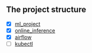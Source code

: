 ## The project structure
- [X] [ml_project](https://github.com/made-ml-in-prod-2022/rinat/tree/main/ml_project)
- [X] [online_inference](https://github.com/made-ml-in-prod-2022/rinat/tree/main/online_inference)
- [X] [airflow](https://github.com/made-ml-in-prod-2022/rinat/tree/main/airflow)
- [ ] [kubectl](https://github.com/made-ml-in-prod-2022/rinat/tree/main/kubectl)
